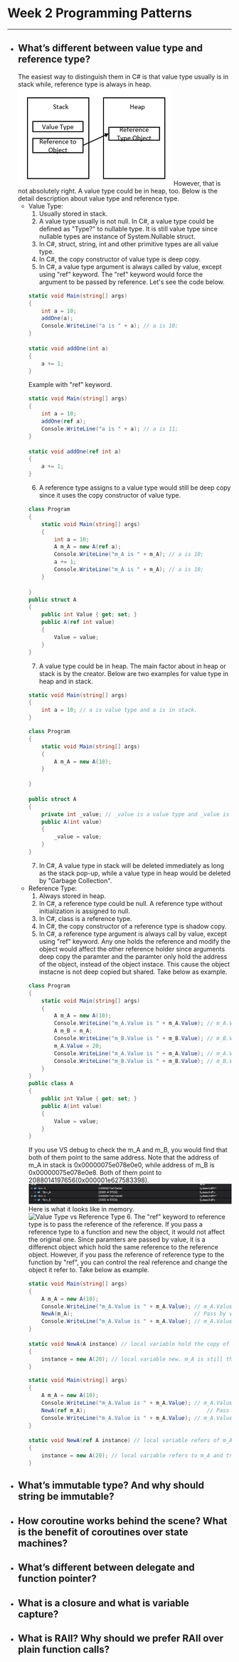 # Week 2 Programming Patterns
---
* ## What’s different between value type and reference type?
  The easiest way to distinguish them in C# is that value type usually is in stack while, reference type is always in heap.
  ![Value Type vs Reference Type](https://github.com/Vicchang/RayarkTutorial/blob/master/TypeCmpDiagram.jpg)
  However, that is not absolutely right. A value type could be in heap, too. Below is the detail description about value type and reference type.
  * Value Type: 
    1. Usually stored in stack.
    2. A value type usually is not null. In C#, a value type could be defined as "Type?" to  nullable type. It is still value type since nullable types are instance of System.Nullable<T> struct.
    3. In C#, struct, string, int and other primitive types are all value type.
    4. In C#, the copy constructor of value type is deep copy.
    5. In C#, a value type argument is always called by value, except using "ref" keyword. The "ref" keyword would force the argument to be passed by reference. Let's see the code below.
    ```C#
    static void Main(string[] args)
    {
        int a = 10;
        addOne(a);
        Console.WriteLine("a is " + a); // a is 10;
    }

    static void addOne(int a)
    {
        a += 1;
    }
    ```
    Example with "ref" keyword.
    ```C#
    static void Main(string[] args)
    {
        int a = 10;
        addOne(ref a);
        Console.WriteLine("a is " + a); // a is 11;
    }

    static void addOne(ref int a)
    {
        a += 1;
    }
    ```
    6. A reference type assigns to a value type would still be deep copy since it uses the copy constructor of value type. 
    ```C#
    class Program
    {
        static void Main(string[] args)
        {
            int a = 10;
            A m_A = new A(ref a);
            Console.WriteLine("m_A is " + m_A); // a is 10;
            a += 1;
            Console.WriteLine("m_A is " + m_A); // a is 10;           
        }

    }
    public struct A
    {
        public int Value { get; set; }
        public A(ref int value)
        {
            Value = value;
        }
    }
    ```    
    7. A value type could be in heap. The main factor about in heap or stack is by the creator. Below are two examples for value type in heap and in stack.
    ```C#
    static void Main(string[] args)
    {
        int a = 10; // a is value type and a is in stack.
    }
    ```    
    ```C#
    class Program
    {
        static void Main(string[] args)
        {
            A m_A = new A(10); 
        }

    }
    
    public struct A
    {
        private int _value; // _value is a value type and _value is stored in heap.
        public A(int value)
        {
            _value = value;
        }
    }    
    ```
    7. In C#, A value type in stack will be deleted immediately as long as the stack pop-up, while a value type in heap would be deleted by "Garbage Collection".
  * Reference Type: 
    1. Always stored in heap.
    2. In C#, a reference type could be null. A reference type without initialization is assigned to null.
    3. In C#, class is a reference type.
    4. In C#, the copy constructor of a reference type is shadow copy.
    5. In C#, a reference type argument is always call by value, except using "ref" keyword. Any one holds the reference and modify the object would affect the other reference holder since arguments deep copy the paramter and the paramter only hold the address of the object, instead of the object instace. This cause the object instacne is not deep copied but shared. Take below as example.
    ```C#
    class Program
    {
        static void Main(string[] args)
        {
            A m_A = new A(10);
            Console.WriteLine("m_A.Value is " + m_A.Value); // m_A.Value is 10;
            A m_B = m_A;
            Console.WriteLine("m_B.Value is " + m_B.Value); // m_B.Value is 10;           
            m_A.Value = 20;
            Console.WriteLine("m_A.Value is " + m_A.Value); // m_A.Value is 20;
            Console.WriteLine("m_B.Value is " + m_B.Value); // m_B.Value is 20; 
        }
    }
    public class A
    {
        public int Value { get; set; }
        public A(int value)
        {
            Value = value;
        }
    }
    ```
    If you use VS debug to check the m_A and m_B, you would find that both of them point to the same address. Note that the address of m_A in stack is 0x00000075e078e0e0, while address of m_B is 0x00000075e078e0e8. Both of them point to 2088014197656(0x000001e627583398).
    ![Value Type vs Reference Type](https://github.com/Vicchang/RayarkTutorial/blob/master/ReferenceDebugging.jpg)    
    Here is what it looks like in memory.
    ![Value Type vs Reference Type](https://github.com/Vicchang/RayarkTutorial/blob/master/ReferenceTypeDiagram.png)
    6. The "ref" keyword to reference type is to pass the reference of the reference. If you pass a reference type to a function and new the object, it would not affect the original one. Since paramters are passed by value, it is a differenct object which hold the same reference to the reference object. However, if you pass the reference of reference type to the function by "ref", you can control the real reference and change the object it refer to. Take below as example.
    ```C#
    static void Main(string[] args)
    {
        A m_A = new A(10);
        Console.WriteLine("m_A.Value is " + m_A.Value); // m_A.Value is 10;
        NewA(m_A);                                      // Pass by value. 
        Console.WriteLine("m_A.Value is " + m_A.Value); // m_A.Value is 10;
    }

    static void NewA(A instance) // local variable hold the copy of m_A reference in this case, also holds the reference to the m_A instacne.
    {
        instance = new A(20); // local variable new. m_A is still the same because this is not m_A but a copy of it.
    }    
    ```
    ```C#
    static void Main(string[] args)
    {
        A m_A = new A(10);
        Console.WriteLine("m_A.Value is " + m_A.Value); // m_A.Value is 10;
        NewA(ref m_A);                                      // Pass by value. 
        Console.WriteLine("m_A.Value is " + m_A.Value); // m_A.Value is 20;
    }

    static void NewA(ref A instance) // local variable refers of m_A reference and m_A reference holds the reference to the m_A instacne.
    {
        instance = new A(20); // local variable refers to m_A and trigger m_A to new a new instance and point to.
    }       
    
* ## What’s immutable type? And why should string be immutable?
* ## How coroutine works behind the scene? What is the benefit of coroutines over state machines?
* ## What’s different between delegate and function pointer?
* ## What is a closure and what is variable capture?
* ## What is RAII? Why should we prefer RAII over plain function calls?